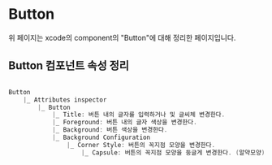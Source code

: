 # Button
 위 페이지는 xcode의 component의 "Button"에 대해 정리한 페이지입니다.    
 
## Button 컴포넌트 속성 정리
```swift

Button        
    |_ Attributes inspector     
        |_ Button     
            |_ Title: 버튼 내의 글자를 입력하거나 및 글씨체 변경한다.     
            |_ Foreground: 버튼 내의 글자 색상을 변경한다.     
            |_ Background: 버튼 색상을 변경한다.     
            |_ Background Configuration     
                |_ Corner Style: 버튼의 꼭지점 모양을 변경한다.       
                    |_ Capsule: 버튼의 꼭지점 모양을 둥글게 변경한다. (알약모양)   
```
   
        
